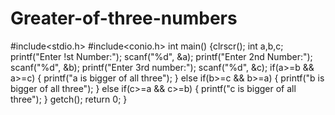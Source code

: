 # Greater-of-three-numbers
#include<stdio.h>
#include<conio.h>
int main()
{clrscr();
int a,b,c;
printf("Enter !st Number:");
scanf("%d", &a);
printf("Enter 2nd Number:");
scanf("%d", &b);
printf("Enter 3rd number:");
scanf("%d", &c);
if(a>=b && a>=c)
{
printf("a is bigger of all three");
}
else if(b>=c && b>=a)
{
printf("b is bigger of all three");
}
else if(c>=a && c>=b)
{
printf("c is bigger of all three");
}
getch();
return 0;
}
